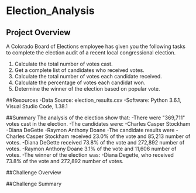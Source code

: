 # Election_Analysis

## Project Overview
A Colorado Board of Elections employee has given you the following tasks to complete the election audit of a recent local congressional election.

1. Calculate the total number of votes cast.
2. Get a complete list of candidates who received votes.
3. Calculate the total number of votes each candidate received.
4. Calculate the percentage of votes each candidat won.
5. Determine the winner of the election based on popular vote.

##Resources
-Data Source: election_results.csv
-Software: Python 3.6.1, Visual Studio Code, 1.38.1

##Summary
The analysis of the election show that:
-There were "369,711" votes cast in the election.
-The candidates were:
 -Charles Casper Stockham
 -Diana DeGette
 -Raymon Anthony Doane
-The candidate results were
 -Charles Casper Stockham received 23.0% of the vote and 85,213 number of votes.
 -Diana DeGette received 73.8% of the vote and 272,892 number of votes.
 -Raymon Anthony Doane 3.1% of the vote and 11,606 number of votes.
-The winner of the election was:
 -Diana Degette, who received 73.8% of the vote and 272,892 number of votes.

##Challenge Overview

##Challenge Summary

